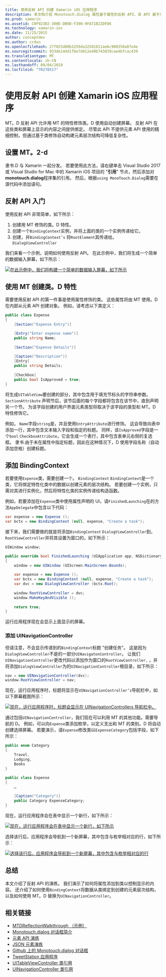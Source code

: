 ```yaml
---
title: 使用反射 API 创建 Xamarin iOS 应用程序
description: 本文档介绍 Monotouch.dialog 属性基于属性的反射 API，该 API 基于用属性修饰的类创建 UI。
ms.prod: xamarin
ms.assetid: C0F923D2-300E-DB9D-F390-9FA71B22DFD6
ms.technology: xamarin-ios
ms.date: 11/25/2015
author: conceptdev
ms.author: crdun
ms.openlocfilehash: 27f025d80b3259da32581811ae6c900358a07e4e
ms.sourcegitcommit: 933de144d1fbe7d412e49b743839cae4bfcac439
ms.translationtype: MT
ms.contentlocale: zh-CN
ms.lasthandoff: 09/04/2019
ms.locfileid: "70278517"
---
```

# <a name="creating-a-xamarinios-application-using-the-reflection-api"></a>使用反射 API 创建 Xamarin iOS 应用程序

MT。D 反射 API 允许用 MT 的特性修饰类。D 使用自动创建屏幕。 反射 API 在这些类和屏幕上显示的内容之间提供绑定。 尽管此 API 不提供元素 API 使用的精细控制，但通过基于类修饰自动构建元素层次结构可降低复杂性。

## <a name="setting-up-mtd"></a>设置 MT。2-d

隶书.D 与 Xamarin 一起分发。 若要使用此方法，请右键单击 Visual Studio 2017 或 Visual Studio for Mac 中的 Xamarin iOS 项目的 "**引用**" 节点，然后添加对**monotouch.dialog**程序集的引用。 然后，根据`using MonoTouch.Dialog`需要在源代码中添加语句。

## <a name="getting-started-with-the-reflection-api"></a>反射 API 入门

使用反射 API 非常简单，如下所示：

1. 创建用 MT 修饰的类。D 特性。
1. 创建一个`BindingContext`实例，并将上面的类的一个实例传递给它。 
1. 创建，并`BindingContext’s` 将`RootElement`其传递给。 `DialogViewController` 


我们来看一个示例，说明如何使用反射 API。 在此示例中，我们将生成一个简单的数据输入屏幕，如下所示：

 [![](reflection-api-walkthrough-images/01-expense-entry.png "在此示例中，我们将构建一个简单的数据输入屏幕，如下所示")](reflection-api-walkthrough-images/01-expense-entry.png#lightbox)

## <a name="creating-a-class-with-mtd-attributes"></a>使用 MT 创建类。D 特性

需要使用反射 API 的第一件事是使用属性修饰的类。 这些属性将由 MT 使用。D 在内部从元素 API 创建对象。 例如，请考虑以下类定义：

```csharp
public class Expense
{
    [Section("Expense Entry")]

    [Entry("Enter expense name")]
    public string Name;
        
    [Section("Expense Details")]
  
    [Caption("Description")]
    [Entry]
    public string Details;
        
    [Checkbox]
    public bool IsApproved = true;
}
```

将生成`UITableView`要创建的部分，其中包含用于填充节标头的字符串参数。 `SectionAttribute` 声明节后，该节后面的每个字段都将包含在该节中，直到声明另一个节。
为该字段创建的用户界面元素类型将取决于该字段的类型和 MT。D 特性修饰它。

例如， `Name`字段`string`是，并且使用`EntryAttribute`进行修饰。 这会导致向表中添加一行，其中包含文本输入字段和指定的标题。 同样，该`IsApproved`字段是一个`bool` `CheckboxAttribute`，它会生成一个表行，其中包含表单元右侧的复选框。 隶书.由于未在属性中指定标题，因此在这种情况下，D 使用字段名称（自动添加空格）创建标题。

## <a name="adding-the-bindingcontext"></a>添加 BindingContext

若要使用`Expense`类，需要创建一个。 `BindingContext` `BindingContext`是一个类，它将绑定特性化类中的数据以创建元素的层次结构。 若要创建一个实例，只需对其进行实例化，然后将特性化类的实例传递给构造函数。

例如，若要添加在`Expense`类中使用属性声明的 UI，请`FinishedLaunching`在的方法`AppDelegate`中包含以下代码：

```csharp
var expense = new Expense ();
var bctx = new BindingContext (null, expense, "Create a task");
```

接下来，我们需要做的就是将添加`BindingContext` `DialogViewController`到， `RootViewController`并将其设置为窗口的，如下所示：

```csharp
UIWindow window;

public override bool FinishedLaunching (UIApplication app, NSDictionary options)
{   
    window = new UIWindow (UIScreen.MainScreen.Bounds);
            
    var expense = new Expense ();
    var bctx = new BindingContext (null, expense, "Create a task");
    var dvc = new DialogViewController (bctx.Root);
            
    window.RootViewController = dvc;
    window.MakeKeyAndVisible ();
            
    return true;
}
```

运行应用程序现在会显示上面显示的屏幕。

### <a name="adding-a-uinavigationcontroller"></a>添加 UINavigationController

但请注意，不会显示传递到的`BindingContext`标题 "创建任务"。 这是因为`DialogViewController`不是的一部分`UINavigatonController`。 让我们`UINavigationController`更改代码以添加作为窗口的`RootViewController,` ，并将添加`DialogViewController`为的`UINavigationController`根目录，如下所示：

```csharp
nav = new UINavigationController(dvc);
window.RootViewController = nav;
```

现在，运行应用程序时，标题将显示在`UINavigationController’s`导航栏中，如以下屏幕截图所示：

 [![](reflection-api-walkthrough-images/02-create-task.png "现在，运行应用程序时，标题会显示在 UINavigationControllers 导航栏中。")](reflection-api-walkthrough-images/02-create-task.png#lightbox)

通过包括`UINavigationController`，我们现在可以利用 MT 的其他功能。需要导航的 D。 例如，可以向`Expense`类添加枚举，以定义支出和 MT 的类别。D 将自动创建选择屏幕。 若要演示，请`Expense`修改类以`ExpenseCategory`包括字段，如下所示：

```csharp
public enum Category
{
    Travel,
    Lodging,
    Books
}
        
public class Expense
{
    …

    [Caption("Category")]
    public Category ExpenseCategory;
}
```

现在，运行应用程序会在表中显示一个新行，如下所示：

 [![](reflection-api-walkthrough-images/03-set-details.png "现在，运行应用程序会在表中显示一个新行，如下所示")](reflection-api-walkthrough-images/03-set-details.png#lightbox)

选择该行后，应用程序会导航到一个新屏幕，其中包含与枚举相对应的行，如下所示：

 [![](reflection-api-walkthrough-images/04-set-category.png "选择该行后，应用程序会导航到一个新屏幕，其中包含与枚举相对应的行")](reflection-api-walkthrough-images/04-set-category.png#lightbox)

 <a name="Summary" />


## <a name="summary"></a>总结

本文介绍了反射 API 的演练。 我们演示了如何将属性添加到类以控制显示的内容。 还介绍了如何使用`BindingContext`将数据从类绑定到创建的元素层次结构，以及如何使用 MT。D 替换为`UINavigationController`。


## <a name="related-links"></a>相关链接

- [MTDReflectionWalkthrough （示例）](https://docs.microsoft.com/samples/xamarin/ios-samples/mtdreflectionwalkthrough)
- [Monotouch.dialog 对话框简介](~/ios/user-interface/monotouch.dialog/index.md)
- [元素 API 演练](~/ios/user-interface/monotouch.dialog/elements-api-walkthrough.md)
- [JSON 元素演练](~/ios/user-interface/monotouch.dialog/monotouch.dialog-json-markup.md)
- [Github 上的 Monotouch.dialog 对话框](https://github.com/migueldeicaza/MonoTouch.Dialog)
- [TweetStation 应用程序](https://github.com/migueldeicaza/TweetStation)
- [UITableViewController 类引用](https://developer.apple.com/library/ios/#DOCUMENTATION/UIKit/Reference/UITableViewController_Class/Reference/Reference.html)
- [UINavigationController 类引用](https://developer.apple.com/library/ios/#documentation/UIKit/Reference/UINavigationController_Class/Reference/Reference.html)
